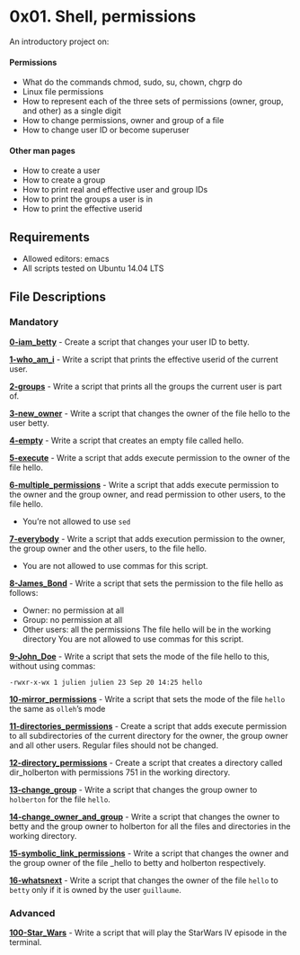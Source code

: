 # 0x01. Shell, permissions
  
An introductory project on:
#### Permissions
- What do the commands chmod, sudo, su, chown, chgrp do
- Linux file permissions
- How to represent each of the three sets of permissions (owner, group, and other) as a single digit
- How to change permissions, owner and group of a file
- How to change user ID or become superuser
#### Other man pages
- How to create a user
- How to create a group
- How to print real and effective user and group IDs
- How to print the groups a user is in
- How to print the effective userid
## Requirements
- Allowed editors: emacs
- All scripts tested on Ubuntu 14.04 LTS
## File Descriptions
### Mandatory
**[0-iam_betty](0-iam_betty)** - Create a script that changes your user ID to betty.

**[1-who_am_i](1-who_am_i)** - Write a script that prints the effective userid of the current user.

**[2-groups](2-groups)** - Write a script that prints all the groups the current user is part of.

**[3-new_owner](3-new_owner)** - Write a script that changes the owner of the file hello to the user betty.

**[4-empty](4-empty)** - Write a script that creates an empty file called hello.

**[5-execute](5-execute)** - Write a script that adds execute permission to the owner of the file hello.

**[6-multiple_permissions](6-multiple_permissions)** - Write a script that adds execute permission to the owner and the group owner, and read permission to other users, to the file hello.
* You’re not allowed to use `sed`

**[7-everybody](7-everybody)** - Write a script that adds execution permission to the owner, the group owner and the other users, to the file hello.
- You are not allowed to use commas for this script.

**[8-James_Bond](8-James_Bond)** - Write a script that sets the permission to the file hello as follows:
- Owner: no permission at all
- Group: no permission at all
- Other users: all the permissions
The file hello will be in the working directory You are not allowed to use commas for this script.

**[9-John_Doe](9-John_Doe)** - Write a script that sets the mode of the file hello to this, without using commas:

`-rwxr-x-wx 1 julien julien 23 Sep 20 14:25 hello`

**[10-mirror_permissions](10-mirror_permissions)** - Write a script that sets the mode of the file `hello` the same as `olleh`’s mode

**[11-directories_permissions](11-directories_permissions)** - Create a script that adds execute permission to all subdirectories of the current directory for the owner, the group owner and all other users. Regular files should not be changed.

**[12-directory_permissions](12-directory_permissions)** - Create a script that creates a directory called dir_holberton with permissions 751 in the working directory.

**[13-change_group](13-change_group)** - Write a script that changes the group owner to `holberton` for the file `hello`.

**[14-change_owner_and_group](14-change_owner_and_group)** - Write a script that changes the owner to betty and the group owner to holberton for all the files and directories in the working directory.

**[15-symbolic_link_permissions](15-symbolic_link_permissions)** - Write a script that changes the owner and the group owner of the file _hello to betty and holberton respectively.

**[16-whatsnext](16-whatsnext)** - Write a script that changes the owner of the file `hello` to `betty` only if it is owned by the user `guillaume`.

### Advanced
**[100-Star_Wars](100-Star_Wars)** - Write a script that will play the StarWars IV episode in the terminal.

